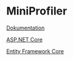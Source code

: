 # MiniProfiler

[Dokumentation](https://miniprofiler.com/dotnet/)

[ASP.NET Core](https://miniprofiler.com/dotnet/)

[Entity Framework Core](https://miniprofiler.com/dotnet/HowTo/ProfileEFCore)